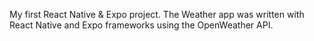 My first React Native & Expo project.
The Weather app was written with React Native and Expo frameworks using the OpenWeather API.
